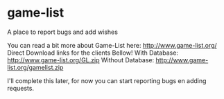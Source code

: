 # game-list
A place to report bugs and add wishes

You can read a bit more about Game-List here: http://www.game-list.org/
Direct Download links for the clients Bellow!
With Database: http://www.game-list.org/GL.zip
Without Database: http://www.game-list.org/gamelist.zip


I'll complete this later, for now you can start reporting bugs en adding requests.
